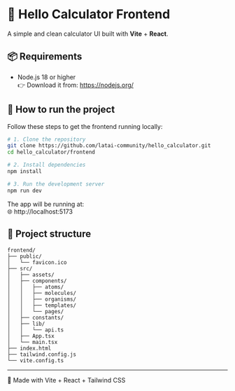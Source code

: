 # 🧮 Hello Calculator Frontend

A simple and clean calculator UI built with **Vite** + **React**.

## 📦 Requirements

- Node.js 18 or higher  
  👉 Download it from: https://nodejs.org/

## 🚀 How to run the project

Follow these steps to get the frontend running locally:

```bash
# 1. Clone the repository
git clone https://github.com/latai-community/hello_calculator.git
cd hello_calculator/frontend

# 2. Install dependencies
npm install

# 3. Run the development server
npm run dev
```

The app will be running at:  
🌐 http://localhost:5173

## 📁 Project structure

```
frontend/
├── public/
│   └── favicon.ico
├── src/
│   ├── assets/
│   ├── components/   
│   │   ├── atoms/
│   │   ├── molecules/
│   │   ├── organisms/
│   │   ├── templates/
│   │   └── pages/
│   ├── constants/
│   ├── lib/
│   │   └── api.ts
│   ├── App.tsx
│   └── main.tsx
├── index.html
├── tailwind.config.js
└── vite.config.ts
```

---

🎨 Made with Vite + React + Tailwind CSS

